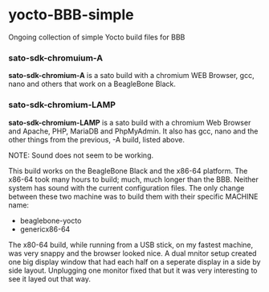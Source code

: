 # yocto-BBB-simple
Ongoing collection of simple Yocto build files for BBB

<h3>sato-sdk-chromuium-A</h3>

<strong>sato-sdk-chromium-A</strong> is a sato build with a chromium WEB Browser, gcc, nano and others that work on a BeagleBone Black.

<h3>sato-sdk-chromium-LAMP</h3>

<strong>sato-sdk-chromium-LAMP</strong> is a sato build with a chromium Web Browser and Apache, PHP, MariaDB and PhpMyAdmin. It also has gcc, nano and the other things from the previous, -A build, listed above.

NOTE: Sound does not seem to be working.

This build works on the BeagleBone Black and the x86-64 platform. The x86-64 took many hours to build; much, much longer than the BBB. Neither system has sound with the current configuration files. The only change between these two machine was to build them with their specific MACHINE name:
- beaglebone-yocto
- genericx86-64

The x80-64 build, while running from a USB stick, on my fastest machine, was very snappy and the browser looked nice. A dual mnitor setup created one big display window that had each half on a seperate display in a side by side layout. Unplugging one monitor fixed that but it was very interesting to see it layed out that way.


